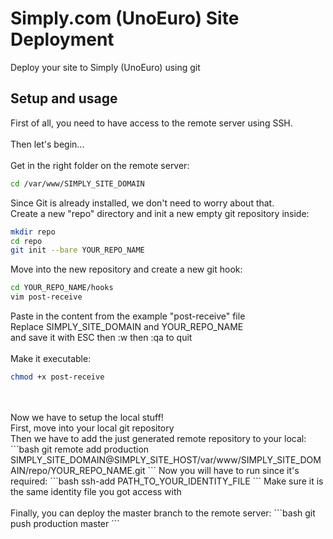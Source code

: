 # Simply.com (UnoEuro) Site Deployment
Deploy your site to Simply (UnoEuro) using git

## Setup and usage
First of all, you need to have access to the remote server using SSH.
<br><br>
Then let's begin...
<br><br>
Get in the right folder on the remote server:
```bash
cd /var/www/SIMPLY_SITE_DOMAIN
```

Since Git is already installed, we don't need to worry about that.
<br>
Create a new "repo" directory and init a new empty git repository inside:
```bash
mkdir repo
cd repo
git init --bare YOUR_REPO_NAME
```
Move into the new repository and create a new git hook:
```bash
cd YOUR_REPO_NAME/hooks
vim post-receive
```
Paste in the content from the example "post-receive" file<br>
Replace SIMPLY_SITE_DOMAIN and YOUR_REPO_NAME<br>
and save it with ESC then :w then :qa to quit
<br>
<br>
Make it executable:
```bash
chmod +x post-receive
```
<br>
<br>
Now we have to setup the local stuff!<br>
First, move into your local git repository<br>
Then we have to add the just generated remote repository to your local:
```bash
git remote add production SIMPLY_SITE_DOMAIN@SIMPLY_SITE_HOST/var/www/SIMPLY_SITE_DOMAIN/repo/YOUR_REPO_NAME.git
```
Now you will have to run since it's required:
```bash
ssh-add PATH_TO_YOUR_IDENTITY_FILE
```
Make sure it is the same identity file you got access with
<br><br>
Finally, you can deploy the master branch to the remote server:
```bash
git push production master
```
